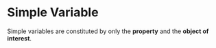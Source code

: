 # Simple Variable
Simple variables are constituted by only the **property** and the **object of interest**.
